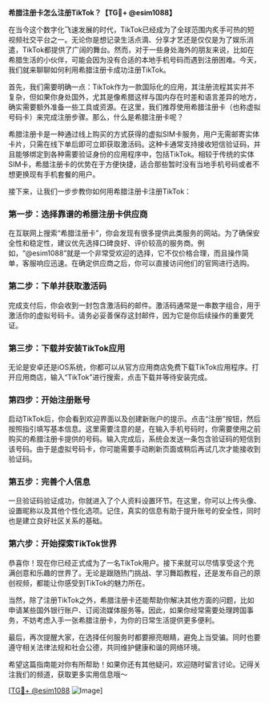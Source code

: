 **希腊注册卡怎么注册TikTok？【TG💪+ @esim1088】**

在当今这个数字化飞速发展的时代，TikTok已经成为了全球范围内炙手可热的短视频社交平台之一。无论你是想记录生活点滴、分享才艺还是仅仅是为了娱乐消遣，TikTok都提供了广阔的舞台。然而，对于一些身处海外的朋友来说，比如在希腊生活的小伙伴，可能会因为没有合适的本地手机号码而遇到注册困难。今天，我们就来聊聊如何利用希腊注册卡成功注册TikTok。

首先，我们需要明确一点：TikTok作为一款国际化的应用，其注册流程其实并不复杂，但如果你身处国外，尤其是像希腊这样与国内存在时差和语言差异的地方，确实需要额外准备一些工具或资源。在这里，我们推荐使用希腊注册卡（也称虚拟号码卡）来完成注册步骤。那么，什么是希腊注册卡呢？

希腊注册卡是一种通过线上购买的方式获得的虚拟SIM卡服务，用户无需邮寄实体卡片，只需在线下单后即可立即获取激活码。这种卡通常支持接收短信验证码，并且能够绑定到各种需要验证身份的应用程序中，包括TikTok。相较于传统的实体SIM卡，希腊注册卡的优势在于方便快捷，适合那些暂时没有当地手机号码或者不想更换现有手机套餐的用户。

接下来，让我们一步步教你如何用希腊注册卡注册TikTok：

### 第一步：选择靠谱的希腊注册卡供应商
在互联网上搜索“希腊注册卡”，你会发现有很多提供此类服务的网站。为了确保安全性和稳定性，建议优先选择口碑良好、评价较高的服务商。例如，“@esim1088”就是一个非常受欢迎的选择，它不仅价格合理，而且操作简单，客服响应迅速。在确定供应商之后，你可以直接访问他们的官网进行选购。

### 第二步：下单并获取激活码
完成支付后，你会收到一封包含激活码的邮件。激活码通常是一串数字组合，用于激活你的虚拟号码卡。请务必妥善保存这封邮件，因为它是你后续操作的重要凭证。

### 第三步：下载并安装TikTok应用
无论是安卓还是iOS系统，你都可以从官方应用商店免费下载TikTok应用程序。打开应用商店，输入“TikTok”进行搜索，点击下载并等待安装完成。

### 第四步：开始注册账号
启动TikTok后，你会看到欢迎界面以及创建新账户的提示。点击“注册”按钮，然后按照指引填写基本信息。这里需要注意的是，在输入手机号码时，你需要使用之前购买的希腊注册卡提供的号码。输入完成后，系统会发送一条包含验证码的短信到该号码。由于是虚拟号码卡，你可能需要手动刷新页面或稍后再试几次才能接收到验证码。

### 第五步：完善个人信息
一旦验证码验证成功，你就进入了个人资料设置环节。在这里，你可以上传头像、设置昵称以及其他个性化选项。记住，真实的信息有助于提升账号的安全性，同时也是建立良好社区关系的基础。

### 第六步：开始探索TikTok世界
恭喜你！现在你已经正式成为了一名TikTok用户。接下来就可以尽情享受这个充满创意和乐趣的世界了。无论是跟随热门挑战、学习舞蹈教程，还是发布自己的原创视频，都能让你感受到TikTok的魅力所在。

当然，除了注册TikTok之外，希腊注册卡还能帮助你解决其他方面的问题，比如申请某些国外银行账户、订阅流媒体服务等。因此，如果你经常需要处理跨国事务，不妨考虑入手一张希腊注册卡，为你的日常生活提供更多便利。

最后，再次提醒大家，在选择任何服务时都要擦亮眼睛，避免上当受骗。同时也要遵守相关法律法规和社会公德，共同维护健康和谐的网络环境。

希望这篇指南能对你有所帮助！如果你还有其他疑问，欢迎随时留言讨论。记得关注我们的频道，获取更多实用信息哦～

[[TG💪+ @esim1088](https://t.me/s/esim1088) ![Image](https://i.postimg.cc/4NQfJmqS/Snipaste-2025-05-13-00-14-12.png)]